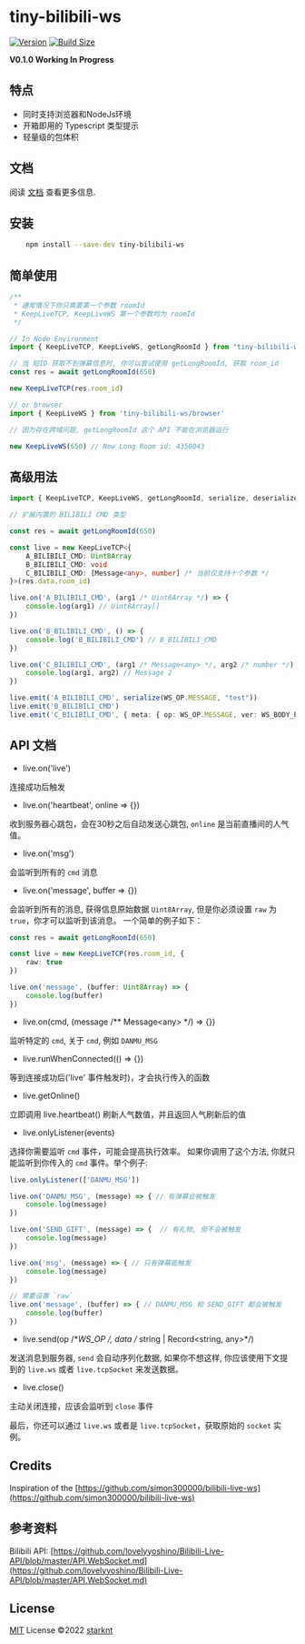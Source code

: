 # tiny-bilibili-ws

[![Version](https://img.shields.io/npm/v/tiny-bilibili-ws?style=flat&colorA=000000&colorB=000000)](https://www.npmjs.com/package/tiny-bilibili-ws)
[![Build Size](https://img.shields.io/bundlephobia/minzip/jotai?label=bundle%20size&style=flat&colorA=000000&colorB=000000)](https://bundlephobia.com/result?p=tiny-bilibili-ws)

**V0.1.0 Working In Progress**

## 特点

- 同时支持浏览器和NodeJs环境
- 开箱即用的 Typescript 类型提示
- 轻量级的包体积

## 文档

阅读 [文档](https://starknt.github.io/tiny-bilibili-ws) 查看更多信息.

## 安装

```bash
    npm install --save-dev tiny-bilibili-ws
```

## 简单使用

```typescript
/**
 * 通常情况下你只需要第一个参数 roomId
 * KeepLiveTCP, KeepLiveWS 第一个参数均为 roomId
 */

// In Node Environment
import { KeepLiveTCP, KeepLiveWS, getLongRoomId } from "tiny-bilibili-ws";

// 当 短ID 获取不到弹幕信息时, 你可以尝试使用 getLongRoomId, 获取 room_id
const res = await getLongRoomId(650)

new KeepLiveTCP(res.room_id)

// or browser
import { KeepLiveWS } from 'tiny-bilibili-ws/browser'

// 因为存在跨域问题, getLongRoomId 这个 API 不能在浏览器运行

new KeepLiveWS(650) // Now Long Room id: 4350043
```

## 高级用法

```typescript
import { KeepLiveTCP, KeepLiveWS, getLongRoomId, serialize, deserialize, WS_OP, WS_BODY_PROTOCOL_VERSION, Message } from "tiny-bilibili-ws"

// 扩展内置的 BILIBILI CMD 类型

const res = await getLongRoomId(650)

const live = new KeepLiveTCP<{
    A_BILIBILI_CMD: Uint8Array
    B_BILIBILI_CMD: void
    C_BILIBILI_CMD: [Message<any>, number] /* 当前仅支持十个参数 */
}>(res.data.room_id)

live.on('A_BILIBILI_CMD', (arg1 /* Uint8Array */) => {
    console.log(arg1) // Uint8Array[]
})

live.on('B_BILIBILI_CMD', () => {
    console.log('B_BILIBILI_CMD') // B_BILIBILI_CMD
})

live.on('C_BILIBILI_CMD', (arg1 /* Message<any> */, arg2 /* number */) => {
    console.log(arg1, arg2) // Message 2
})

live.emit('A_BILIBILI_CMD', serialize(WS_OP.MESSAGE, "test"))
live.emit('B_BILIBILI_CMD')
live.emit('C_BILIBILI_CMD', { meta: { op: WS_OP.MESSAGE, ver: WS_BODY_PROTOCOL_VERSION.NORMAL, packetLength: 17, headerLength: 16, sequence: 1 }, data: 1 }, 2)
```

## API 文档

- live.on('live')

连接成功后触发

- live.on('heartbeat', online => {})

收到服务器心跳包，会在30秒之后自动发送心跳包, `online` 是当前直播间的人气值。

- live.on('msg')

会监听到所有的 `cmd` 消息

- live.on('message', buffer => {})

会监听到所有的消息, 获得信息原始数据 `Uint8Array`, 但是你必须设置 `raw` 为 `true`，你才可以监听到该消息。
一个简单的例子如下：

```typescript
const res = await getLongRoomId(650)

const live = new KeepLiveTCP(res.room_id, {
    raw: true
})

live.on('message', (buffer: Uint8Array) => {
    console.log(buffer)
})
```

- live.on(cmd, (message /** Message\<any\> */) => {})

监听特定的 `cmd`, 关于 `cmd`, 例如 `DANMU_MSG`

- live.runWhenConnected(() => {})

等到连接成功后('live' 事件触发时)，才会执行传入的函数

- live.getOnline()

立即调用 live.heartbeat() 刷新人气数值，并且返回人气刷新后的值

- live.onlyListener(events)

选择你需要监听 `cmd` 事件，可能会提高执行效率。 如果你调用了这个方法, 你就只能监听到你传入的 `cmd` 事件。举个例子:

```typescript
live.onlyListener(['DANMU_MSG'])

live.on('DANMU_MSG', (message) => { // 有弹幕会被触发
    console.log(message)
})

live.on('SEND_GIFT', (message) => {  // 有礼物, 但不会被触发
    console.log(message)
})

live.on('msg', (message) => { // 只有弹幕能触发
    console.log(message)
})

// 需要设置 `raw`
live.on('message', (buffer) => { // DANMU_MSG 和 SEND_GIFT 都会被触发
    console.log(buffer)
})
```

- live.send(op /**WS_OP */, data /** string | Record\<string, any\>*/)

发送消息到服务器, `send` 会自动序列化数据, 如果你不想这样, 你应该使用下文提到的 `live.ws` 或者 `live.tcpSocket` 来发送数据。

- live.close()

主动关闭连接，应该会监听到 `close` 事件

最后，你还可以通过 `live.ws` 或者是 `live.tcpSocket`，获取原始的 `socket` 实例。

## Credits

Inspiration of the [https://github.com/simon300000/bilibili-live-ws](https://github.com/simon300000/bilibili-live-ws)

## 参考资料

Bilibili API: [https://github.com/lovelyyoshino/Bilibili-Live-API/blob/master/API.WebSocket.md](https://github.com/lovelyyoshino/Bilibili-Live-API/blob/master/API.WebSocket.md)

## License

[MIT](./LICENSE) License ©2022 [starknt](https://github.com/starknt)
